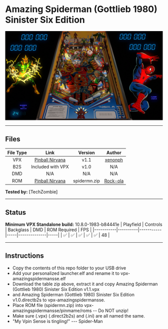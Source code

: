 # Amazing Spiderman (Gottlieb 1980) Sinister Six Edition

![Table Preview](../../images/vpx-amazingspidermansse.png)

---

## Files
| File Type | Link | Version | Author |
|:---------:|:----:|:-------:|:------:|
| VPX | [Pinball Nirvana](https://pinballnirvana.com/forums/resources/amazing-spiderman-gottlieb-1980-sinister-six-edition.8400/) | v1.1 | [xenonph](https://www.vpforums.org/index.php?showuser=14100) |
| B2S | Included with VPX | v1.0 | N/A |
| DMD | N/A | N/A | N/A |
| ROM | [Pinball Nirvana](https://pinballnirvana.com/forums/resources/spidermn.2352/) | spidermn.zip | [Rock-ola](https://pinballnirvana.com/forums/members/rock-ola.1/) |

**Tested by:** [TechZombie]

---

## Status 
**Minimum VPX Standalone build:** 10.8.0-1983-b84441e
| Playfield | Controls | Backglass | DMD | ROM Required | FPS | 
|-----------|----------|-----------|-----|--------------|-----|
| :white_check_mark: | :white_check_mark: | :white_check_mark: | :white_check_mark: | :white_check_mark: | 48 |

---

## Instructions
- Copy the contents of this repo folder to your USB drive
- Add your personalized launcher.elf and rename it to vpx-amazingspidermansse.elf
- Download the table zip above, extract it and copy Amazing Spiderman (Gottlieb 1980) Sinister Six Edition v1.1.vpx
- and Amazing Spiderman (Gottlieb 1980) Sinister Six Edition v1.0.directb2s to vpx-amazingspidermansse.
- Place ROM file (spidermn.zip) into vpx-amazingspidermansse/pinmame/roms -- Do NOT unzip!
- Make sure (.vpx) (.direct2b2s) and (.ini) are all named the same. 
- "My Vpin Sense is tingling!" --- Spider-Man

